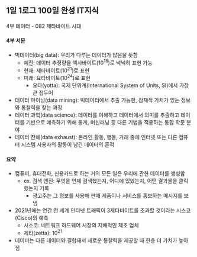 ## 1일 1로그 100일 완성 IT지식

4부 테이터 - 082 제타바이트 시대

#### 4부 서문

- 빅데이터(big data): 우리가 다루는 데이터가 많음을 뜻함
  - 예전: 데이터 추정량을 엑사바이트(10<sup>18</sup>)로 넉넉히 표현 가능
  - 현재: 제타바이트(10<sup>21</sup>)로 표현
  - 미래: 요타바이트(10<sup>24</sup>)로 표현
    - 요타(yotta): 국제 단위계(International System of Units, SI)에서 가장 큰 접두어
- 데이터 마이닝(data mining): 빅데이터에서 추출 가능한, 잠재적 가치가 있는 정보와 통찰력을 찾는 과정
- 데이터 과학(data science): 데이터를 이해하고 데이터에서 의미를 추출하고 데이터를 기반으로 예측하기 위해 통계, 머신러닝 등 다른 기법을 적용하는 통합 학문 분야
- 데이터 잔해(data exhaust): 온라인 활동, 행동, 거래 중에 인터넷 또는 다른 컴퓨터 시스템 사용자의 활동이 남긴 데이터의 흔적

#### 요약

- 컴퓨터, 휴대전화, 신용카드로 하는 거의 모든 일은 우리에 관한 데이터를 생성함
  - ex. 검색 엔진: 무엇을 언제 검색했는지, 어디에 있었는지, 어떤 결과물을 클릭했는지 기록
    - 광고주는 그 정보를 사용해 판매 제품이나 서비스를 홍보하는 메시지를 보냄
- 2021년에는 연간 전 세계 인터넷 트래픽이 3제타바이트를 초과할 것이라는 시스코(Cisco)의 예측
  - 시스코: 네트워크 하드웨어 시장의 지배적인 제조 업체
  - 제타(zetta): 10<sup>21</sup>
- 데이터는 다른 데이터와 결합돼서 새로운 통찰력을 제공할 때 한층 더 가치가 높아짐
